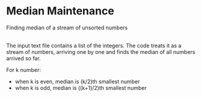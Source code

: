 # Median Maintenance
Finding median of a stream of unsorted numbers

<br/>
The input text file contains a list of the integers. The code treats it as a stream of numbers, arriving one by one and finds the median of all numbers arrived so far.

For k number:
- when k is even, median is (k/2)th smallest number
- when  k is odd, median is ((k+1)/2)th smallest number
